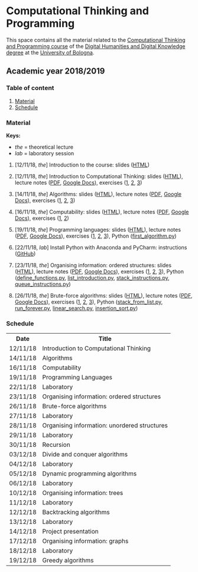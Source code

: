 # Computational Thinking and Programming

This space contains all the material related to the [Computational Thinking and Programming course](http://www.artshumanitiesculturalheritage.unibo.it/en/programmes/course-unit-catalogue/course-unit/2018/424624) of the [Digital Humanities and Digital Knowledge degree](https://corsi.unibo.it/2cycle/DigitalHumanitiesKnowledge) at the [University of Bologna](http://www.unibo.it/en).

## Academic year 2018/2019

### Table of content

1. [Material](#material)
2. [Schedule](#schedule)

### Material

**Keys:** 
* *the* = theoretical lecture
* *lab* = laboratory session

1. [12/11/18, *the*] Introduction to the course: slides ([HTML](https://comp-think.github.io/2018-2019/slides/00%20-%20Course%20introduction.html))

2. [12/11/18, *the*] Introduction to Computational Thinking: slides ([HTML](https://comp-think.github.io/2018-2019/slides/01%20-%20Introduction%20to%20Computational%20Thinking.html)), lecture notes ([PDF](https://comp-think.github.io/2018-2019/lecture-notes/01%20-%20Introduction%20to%20Computational%20Thinking.pdf), [Google Docs](https://tinyurl.com/comp-think-01)), exercises ([1](https://github.com/comp-think/2018-2019/issues/1), [2](https://github.com/comp-think/2018-2019/issues/2), [3](https://github.com/comp-think/2018-2019/issues/3))

3. [14/11/18, *the*] Algorithms: slides ([HTML](https://comp-think.github.io/2018-2019/slides/02%20-%20Algorithms.html)), lecture notes ([PDF](https://comp-think.github.io/2018-2019/lecture-notes/02%20-%20Algorithms.pdf), [Google Docs](https://tinyurl.com/comp-think-02)), exercises ([1](https://github.com/comp-think/2018-2019/issues/4), [2](https://github.com/comp-think/2018-2019/issues/5), [3](https://github.com/comp-think/2018-2019/issues/6))

4. [16/11/18, *the*] Computability: slides ([HTML](https://comp-think.github.io/2018-2019/slides/03%20-%20Computability.html)), lecture notes ([PDF](https://comp-think.github.io/2018-2019/lecture-notes/03%20-%20Computability.pdf), [Google Docs](https://tinyurl.com/comp-think-03)), exercises ([1](https://github.com/comp-think/2018-2019/issues/7), [2](https://github.com/comp-think/2018-2019/issues/8))

5. [19/11/18, *the*] Programming languages: slides ([HTML](https://comp-think.github.io/2018-2019/slides/04%20-%20Programming%20languages.html)), lecture notes ([PDF](https://comp-think.github.io/2018-2019/lecture-notes/04%20-%20Programming%20languages.pdf), [Google Docs](https://tinyurl.com/comp-think-04)), exercises ([1](https://github.com/comp-think/2018-2019/issues/9), [2](https://github.com/comp-think/2018-2019/issues/10), [3](https://github.com/comp-think/2018-2019/issues/11)), Python ([first_algorithm.py](http://comp-think.github.io/2018-2019/python/first_algorithm.py))

6. [22/11/18, *lab*] Install Python with Anaconda and PyCharm: instructions ([GitHub](https://github.com/marilenadaquino/computational_thinking/tree/master/ay-2018-2019/1_lesson))

7. [23/11/18, *the*] Organising information: ordered structures: slides ([HTML](https://comp-think.github.io/2018-2019/slides/05%20-%20Organising%20information%20-%20ordered%20structures.html)), lecture notes ([PDF](https://comp-think.github.io/2018-2019/lecture-notes/05%20-%20Organising%20information%20-%20ordered%20structures.pdf), [Google Docs](https://tinyurl.com/comp-think-05)), exercises ([1](https://github.com/comp-think/2018-2019/issues/12), [2](https://github.com/comp-think/2018-2019/issues/13), [3](https://github.com/comp-think/2018-2019/issues/14)), Python ([define_functions.py](http://comp-think.github.io/2018-2019/python/define_functions.py), [list_introduction.py](http://comp-think.github.io/2018-2019/python/list_instructions.py), [stack_instructions.py](http://comp-think.github.io/2018-2019/python/stack_instructions.py), [queue_instructions.py](http://comp-think.github.io/2018-2019/python/queue_instructions.py))

8. [26/11/18, *the*] Brute-force algorithms: slides ([HTML](https://comp-think.github.io/2018-2019/slides/06%20-%20Brute-force%20algorithms.html)), lecture notes ([PDF](https://comp-think.github.io/2018-2019/lecture-notes/06%20-%20Brute-force%20algorithms.pdf), [Google Docs](https://tinyurl.com/comp-think-06)), exercises ([1](https://github.com/comp-think/2018-2019/issues/12), [2](https://github.com/comp-think/2018-2019/issues/13), [3](https://github.com/comp-think/2018-2019/issues/14)), Python ([stack_from_list.py](http://comp-think.github.io/2018-2019/python/stack_from_list.py), [run_forever.py](http://comp-think.github.io/2018-2019/python/run_forever.py), [linear_search.py](http://comp-think.github.io/2018-2019/python/linear_search.py), [insertion_sort.py](http://comp-think.github.io/2018-2019/python/insertion_sort.py))

### Schedule

<table>
    <tr><th>Date</th><th>Title</th></tr>
    <tr><td>12/11/18</td><td>Introduction to Computational Thinking</td></tr>
    <tr><td>14/11/18</td><td>Algorithms</td></tr>
    <tr><td>16/11/18</td><td>Computability</td></tr>
    <tr><td>19/11/18</td><td>Programming Languages</td></tr>
    <tr><td>22/11/18</td><td><span>Laboratory</span></td></tr>
    <tr><td>23/11/18</td><td>Organising information: ordered structures</td></tr>
    <tr><td>26/11/18</td><td>Brute-force algorithms</td></tr>
    <tr><td>27/11/18</td><td><span>Laboratory</span></td></tr>
    <tr><td>28/11/18</td><td>Organising information: unordered structures</td></tr>
    <tr><td>29/11/18</td><td><span>Laboratory</span></td></tr>
    <tr><td>30/11/18</td><td>Recursion</td></tr>
    <tr><td>03/12/18</td><td>Divide and conquer algorithms</td></tr>
    <tr><td>04/12/18</td><td><span>Laboratory</span></td></tr>
    <tr><td>05/12/18</td><td>Dynamic programming algorithms</td></tr>
    <tr><td>06/12/18</td><td><span>Laboratory</span></td></tr>
    <tr><td>10/12/18</td><td>Organising information: trees</td></tr>
    <tr><td>11/12/18</td><td><span>Laboratory</span></td></tr>
    <tr><td>12/12/18</td><td>Backtracking algorithms</td></tr>
    <tr><td>13/12/18</td><td><span>Laboratory</span></td></tr>
    <tr><td>14/12/18</td><td>Project presentation</td></tr>
    <tr><td>17/12/18</td><td>Organising information: graphs</td></tr>
    <tr><td>18/12/18</td><td><span>Laboratory</span></td></tr>
    <tr><td>19/12/18</td><td>Greedy algorithms</td></tr>
</table>
